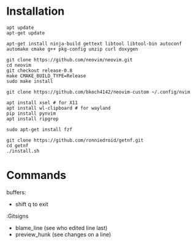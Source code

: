 # Installation
```
apt update
apt-get update

apt-get install ninja-build gettext libtool libtool-bin autoconf automake cmake g++ pkg-config unzip curl doxygen

git clone https://github.com/neovim/neovim.git
cd neovim
git checkout release-0.8
make CMAKE_BUILD_TYPE=Release
sudo make install

git clone https://github.com/bkoch4142/neovim-custom ~/.config/nvim

apt install xsel # for X11
apt install wl-clipboard # for wayland
pip install pynvim
apt install ripgrep

sudo apt-get install fzf

git clone https://github.com/ronniedroid/getnf.git
cd getnf
./install.sh
```


# Commands

buffers:
- shift q to exit

:Gitsigns
- blame_line  (see who edited line last)
- preview_hunk (see changes on a line)
